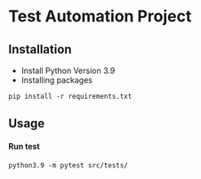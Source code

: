# Test Automation Project

## Installation
- Install Python Version 3.9 
- Installing packages
```
pip install -r requirements.txt
```

## Usage
#### Run test
```
python3.9 -m pytest src/tests/
```



